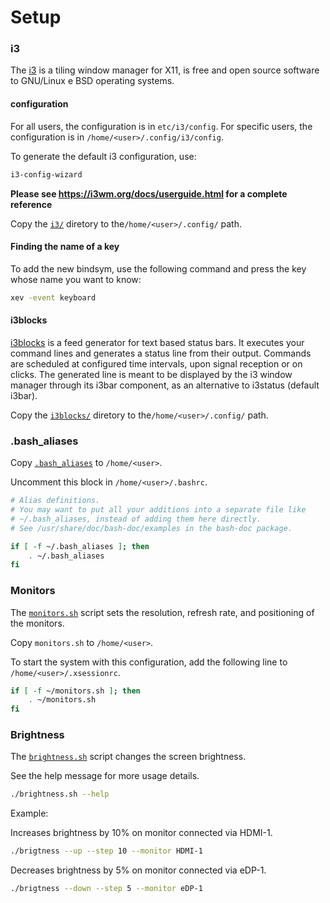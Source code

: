 # Setup

### i3

The [i3](https://i3wm.org/) is a tiling window manager for X11, is free and open source software to GNU/Linux e BSD operating systems.

#### configuration

For all users, the configuration is in `etc/i3/config`. For specific users, the configuration is in `/home/<user>/.config/i3/config`.

To generate the default i3 configuration, use:

```bash
i3-config-wizard
```

**Please see https://i3wm.org/docs/userguide.html for a complete reference**

Copy the [`i3/`](./i3) diretory to the`/home/<user>/.config/` path.

#### Finding the name of a key

To add the new bindsym, use the following command and press the key whose name you want to know:

```bash
xev -event keyboard
```

#### i3blocks

[i3blocks](https://github.com/vivien/i3blocks) is a feed generator for text based status bars.
It executes your command lines and generates a status line from their output.
Commands are scheduled at configured time intervals, upon signal reception or on clicks.
The generated line is meant to be displayed by the i3 window manager through its i3bar component, as an alternative to i3status (default i3bar).

Copy the [`i3blocks/`](./i3blocks) diretory to the`/home/<user>/.config/` path.

### .bash_aliases

Copy [`.bash_aliases`](./.bash_aliases) to `/home/<user>`.

Uncomment this block in `/home/<user>/.bashrc`.

```bash
# Alias definitions.
# You may want to put all your additions into a separate file like
# ~/.bash_aliases, instead of adding them here directly.
# See /usr/share/doc/bash-doc/examples in the bash-doc package.

if [ -f ~/.bash_aliases ]; then
    . ~/.bash_aliases
fi
```

### Monitors

The [`monitors.sh`](./monitors.sh) script sets the resolution, refresh rate, and positioning of the monitors.

Copy `monitors.sh` to `/home/<user>`.

To start the system with this configuration, add the following line to `/home/<user>/.xsessionrc`.

```bash
if [ -f ~/monitors.sh ]; then
    . ~/monitors.sh
fi
```

### Brightness

The [`brightness.sh`](./brightness.sh) script changes the screen brightness.

See the help message for more usage details.

```bash
./brightness.sh --help
```

Example:

Increases brightness by 10% on monitor connected via HDMI-1.

```bash
./brigtness --up --step 10 --monitor HDMI-1
```

Decreases brightness by 5% on monitor connected via eDP-1.

```bash
./brigtness --down --step 5 --monitor eDP-1
```

